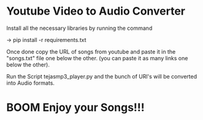 # Youtube Video to Audio Converter

Install all the necessary libraries by running the command 

-> pip install -r requirements.txt

Once done copy the URL of songs from youtube and paste it in the "songs.txt"
file one below the other. (you can paste it as many links one below the other).

Run the Script tejasmp3_player.py and the bunch of URl's will be converted into Audio formats.

# BOOM Enjoy your Songs!!!